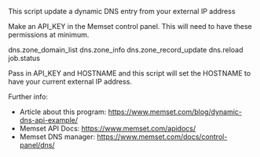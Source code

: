 This script update a dynamic DNS entry from your external IP address

Make an API_KEY in the Memset control panel.  This will need to have
these permissions at minimum.

  dns.zone_domain_list
  dns.zone_info
  dns.zone_record_update
  dns.reload
  job.status

Pass in API_KEY and HOSTNAME and this script will set the HOSTNAME to
have your current external IP address.

Further info: 

 - Article about this program: https://www.memset.com/blog/dynamic-dns-api-example/
 - Memset API Docs: https://www.memset.com/apidocs/
 - Memset DNS manager: https://www.memset.com/docs/control-panel/dns/
